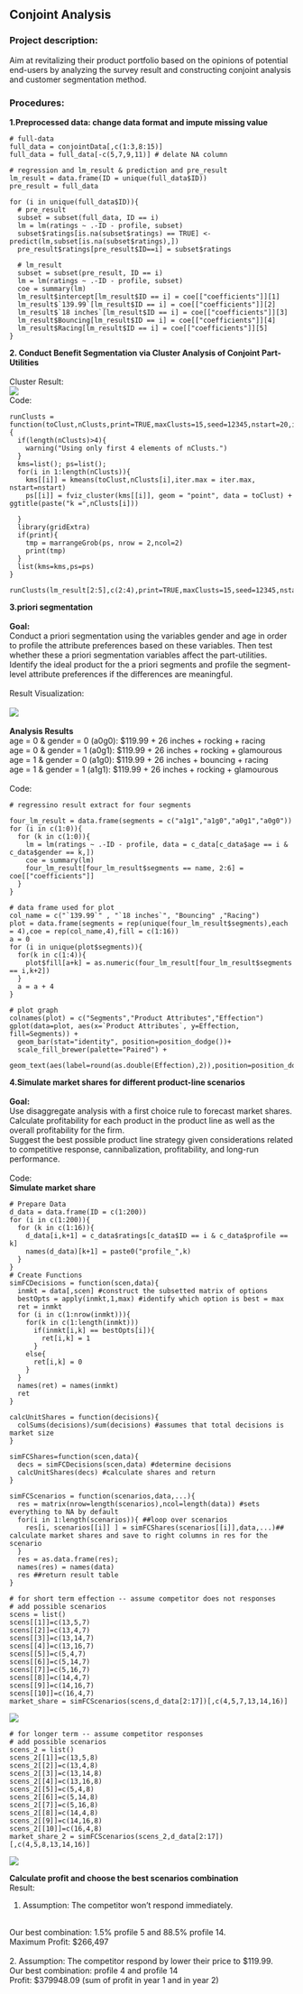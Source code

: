 ## Conjoint Analysis 

### Project description:
Aim at revitalizing their product portfolio based on the opinions of potential end-users by analyzing the survey result and constructing conjoint analysis and customer segmentation method.

### Procedures:
**1.Preprocessed data: change data format and impute missing value**

```
# full-data
full_data = conjointData[,c(1:3,8:15)]
full_data = full_data[-c(5,7,9,11)] # delate NA column

# regression and lm_result & prediction and pre_result
lm_result = data.frame(ID = unique(full_data$ID))
pre_result = full_data

for (i in unique(full_data$ID)){
  # pre_result
  subset = subset(full_data, ID == i)
  lm = lm(ratings ~ .-ID - profile, subset) 
  subset$ratings[is.na(subset$ratings) == TRUE] <- predict(lm,subset[is.na(subset$ratings),])
  pre_result$ratings[pre_result$ID==i] = subset$ratings
  
  # lm_result
  subset = subset(pre_result, ID == i)
  lm = lm(ratings ~ .-ID - profile, subset)
  coe = summary(lm)
  lm_result$intercept[lm_result$ID == i] = coe[["coefficients"]][1]
  lm_result$`139.99`[lm_result$ID == i] = coe[["coefficients"]][2]
  lm_result$`18 inches`[lm_result$ID == i] = coe[["coefficients"]][3]
  lm_result$Bouncing[lm_result$ID == i] = coe[["coefficients"]][4]
  lm_result$Racing[lm_result$ID == i] = coe[["coefficients"]][5]
}

```

**2. Conduct Benefit Segmentation via Cluster Analysis of Conjoint Part-Utilities**
<br><br>
Cluster Result:
<br>
<img src="images/project_2_1.png?raw=true"/>
<br>
Code:

```
runClusts = function(toClust,nClusts,print=TRUE,maxClusts=15,seed=12345,nstart=20,iter.max=100){
  if(length(nClusts)>4){
    warning("Using only first 4 elements of nClusts.")
  }
  kms=list(); ps=list();
  for(i in 1:length(nClusts)){
    kms[[i]] = kmeans(toClust,nClusts[i],iter.max = iter.max, nstart=nstart)
    ps[[i]] = fviz_cluster(kms[[i]], geom = "point", data = toClust) + ggtitle(paste("k =",nClusts[i]))
    
  }
  library(gridExtra)
  if(print){
    tmp = marrangeGrob(ps, nrow = 2,ncol=2)
    print(tmp)
  }
  list(kms=kms,ps=ps)
}

runClusts(lm_result[2:5],c(2:4),print=TRUE,maxClusts=15,seed=12345,nstart=20,iter.max=100)
```


**3.priori segmentation**
<br><br>
**Goal:**
<br>
Conduct a priori segmentation using the variables gender and age in order to profile the attribute preferences based on these variables. Then test whether these a priori segmentation variables affect the part-utilities. 
<br>
Identify the ideal product for the a priori segments and profile the segment-level attribute preferences if the differences are meaningful.
<br><br>
Result Visualization:
<br><br>
<img src="images/project_2_2.png?raw=true"/>
<br><br>
**Analysis Results**
<br>
age = 0 & gender = 0 (a0g0): $119.99 + 26 inches + rocking + racing
<br>
age = 0 & gender = 1 (a0g1): $119.99 + 26 inches + rocking + glamourous
<br>
age = 1 & gender = 0 (a1g0): $119.99 + 26 inches + bouncing + racing
<br>
age = 1 & gender = 1 (a1g1): $119.99 + 26 inches + rocking + glamourous
<br><br>
Code:

```
# regressino result extract for four segments

four_lm_result = data.frame(segments = c("a1g1","a1g0","a0g1","a0g0"))
for (i in c(1:0)){
  for (k in c(1:0)){
    lm = lm(ratings ~ .-ID - profile, data = c_data[c_data$age == i & c_data$gender == k,])
    coe = summary(lm) 
    four_lm_result[four_lm_result$segments == name, 2:6] = coe[["coefficients"]]
  }
}

# data frame used for plot 
col_name = c("`139.99`" , "`18 inches`", "Bouncing" ,"Racing") 
plot = data.frame(segments = rep(unique(four_lm_result$segments),each = 4),coe = rep(col_name,4),fill = c(1:16))
a = 0
for (i in unique(plot$segments)){
  for(k in c(1:4)){
    plot$fill[a+k] = as.numeric(four_lm_result[four_lm_result$segments == i,k+2])
  }
  a = a + 4
}

# plot graph
colnames(plot) = c("Segments","Product Attributes","Effection")
gplot(data=plot, aes(x=`Product Attributes`, y=Effection, fill=Segments)) +
  geom_bar(stat="identity", position=position_dodge())+
  scale_fill_brewer(palette="Paired") +
  geom_text(aes(label=round(as.double(Effection),2)),position=position_dodge(0.9),vjust=-0.5)

```

**4.Simulate market shares for different product-line scenarios**
<br><br>
**Goal:**
<br>
Use disaggregate analysis with a first choice rule to forecast market shares. Calculate profitability for each product in the product line as well as the overall profitability for the firm.
<br>
Suggest the best possible product line strategy given considerations related to competitive response, cannibalization, profitability, and long-run performance. 
<br><br>
Code:
<br>
**Simulate market share**
```
# Prepare Data
d_data = data.frame(ID = c(1:200))
for (i in c(1:200)){
  for (k in c(1:16)){
    d_data[i,k+1] = c_data$ratings[c_data$ID == i & c_data$profile == k]
    names(d_data)[k+1] = paste0("profile_",k)
  }
}
# Create Functions
simFCDecisions = function(scen,data){
  inmkt = data[,scen] #construct the subsetted matrix of options
  bestOpts = apply(inmkt,1,max) #identify which option is best = max
  ret = inmkt
  for (i in c(1:nrow(inmkt))){
    for(k in c(1:length(inmkt)))
      if(inmkt[i,k] == bestOpts[i]){
        ret[i,k] = 1
      }
    else{
      ret[i,k] = 0
    }
  }
  names(ret) = names(inmkt)
  ret
}

calcUnitShares = function(decisions){
  colSums(decisions)/sum(decisions) #assumes that total decisions is market size
}

simFCShares=function(scen,data){
  decs = simFCDecisions(scen,data) #determine decisions
  calcUnitShares(decs) #calculate shares and return
}

simFCScenarios = function(scenarios,data,...){
  res = matrix(nrow=length(scenarios),ncol=length(data)) #sets everything to NA by default
  for(i in 1:length(scenarios)){ ##loop over scenarios
    res[i, scenarios[[i]] ] = simFCShares(scenarios[[i]],data,...)##  calculate market shares and save to right columns in res for the scenario
  }
  res = as.data.frame(res); 
  names(res) = names(data)
  res ##return result table
}

# for short term effection -- assume competitor does not responses
# add possible scenarios
scens = list()
scens[[1]]=c(13,5,7)
scens[[2]]=c(13,4,7)
scens[[3]]=c(13,14,7)
scens[[4]]=c(13,16,7)
scens[[5]]=c(5,4,7)
scens[[6]]=c(5,14,7)
scens[[7]]=c(5,16,7)
scens[[8]]=c(14,4,7)
scens[[9]]=c(14,16,7)
scens[[10]]=c(16,4,7)
market_share = simFCScenarios(scens,d_data[2:17])[,c(4,5,7,13,14,16)]
```
<img src="images/project_2_marketshare1.png?raw=true"/>

```
# for longer term -- assume competitor responses
# add possible scenarios
scens_2 = list()
scens_2[[1]]=c(13,5,8)
scens_2[[2]]=c(13,4,8)
scens_2[[3]]=c(13,14,8)
scens_2[[4]]=c(13,16,8)
scens_2[[5]]=c(5,4,8)
scens_2[[6]]=c(5,14,8)
scens_2[[7]]=c(5,16,8)
scens_2[[8]]=c(14,4,8)
scens_2[[9]]=c(14,16,8)
scens_2[[10]]=c(16,4,8)
market_share_2 = simFCScenarios(scens_2,d_data[2:17])[,c(4,5,8,13,14,16)]

```
<img src="images/project_2_marketshare2.png?raw=true"/>

**Calculate profit and choose the best scenarios combination**
<br>
Result:
<br>
1. Assumption: 
The competitor won’t respond immediately.
<br>
Our best combination: 1.5% profile 5 and 88.5% profile 14.
<br>
Maximum Profit: $266,497
<br><br>
2. Assumption: 
The competitor respond by lower their price to $119.99.
<br>
Our best combination: profile 4 and profile 14
<br>
Profit: $379948.09 (sum of profit in year 1 and in year 2)


